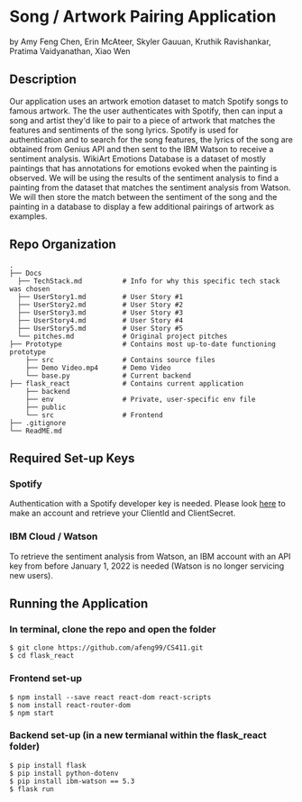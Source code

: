 # Song / Artwork Pairing Application
by Amy Feng Chen, Erin McAteer, Skyler Gauuan, Kruthik Ravishankar, Pratima Vaidyanathan, Xiao Wen

## Description
Our application uses an artwork emotion dataset to match Spotify songs to famous artwork. The the user authenticates with Spotify, then can input a song and artist they'd like to pair to a piece of artwork that matches the features and sentiments of the song lyrics. Spotify is used for authentication and to search for the song features, the lyrics of the song are obtained from Genius API and then sent to the IBM Watson to receive a sentiment analysis. WikiArt Emotions Database is a dataset of mostly paintings that has annotations for emotions evoked when the painting is observed. We will be using the results of the sentiment analysis to find a painting from the dataset that matches the sentiment analysis from Watson. We will then store the match between the sentiment of the song and the painting in a database to display a few additional pairings of artwork as examples.

## Repo Organization

    .
    ├── Docs
      ├── TechStack.md          # Info for why this specific tech stack was chosen
      ├── UserStory1.md         # User Story #1
      ├── UserStory2.md         # User Story #2
      ├── UserStory3.md         # User Story #3
      ├── UserStory4.md         # User Story #4
      ├── UserStory5.md         # User Story #5
      └── pitches.md            # Original project pitches
    ├── Prototype               # Contains most up-to-date functioning prototype
        ├── src                 # Contains source files
        ├── Demo Video.mp4      # Demo Video
        └── base.py             # Current backend
    ├── flask_react             # Contains current application
        ├── backend
        ├── env                 # Private, user-specific env file
        ├── public              
        └── src                 # Frontend
    ├── .gitignore 
    └── ReadME.md

## Required Set-up Keys
### Spotify
Authentication with a Spotify developer key is needed. Please look [here](https://developer.spotify.com/) to make an account and retrieve your ClientId and ClientSecret.

### IBM Cloud / Watson
To retrieve the sentiment analysis from Watson, an IBM account with an API key from before January 1, 2022 is needed (Watson is no longer servicing new users). 

## Running the Application
### In terminal, clone the repo and open the folder
```
$ git clone https://github.com/afeng99/CS411.git
$ cd flask_react
```

### Frontend set-up
```
$ npm install --save react react-dom react-scripts
$ nom install react-router-dom
$ npm start
```

### Backend set-up (in a new termianal within the flask_react folder)
```
$ pip install flask
$ pip install python-dotenv
$ pip install ibm-watson == 5.3
$ flask run
```
